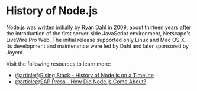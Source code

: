 # History of Node.js

Node.js was written initially by Ryan Dahl in 2009, about thirteen years after the introduction of the first server-side JavaScript environment, Netscape's LiveWire Pro Web. The initial release supported only Linux and Mac OS X. Its development and maintenance were led by Dahl and later sponsored by Joyent.

Visit the following resources to learn more:

- [@article@Rising Stack - History of Node.js on a Timeline](https://blog.risingstack.com/history-of-node-js/)
- [@article@SAP Press - How Did Node.js Come About?](https://blog.sap-press.com/how-did-node.js-come-about)
